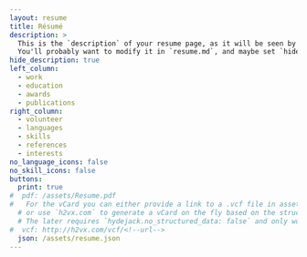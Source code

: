 ```yaml
---
layout: resume
title: Résumé
description: >
  This is the `description` of your resume page, as it will be seen by search engines.
  You'll probably want to modify it in `resume.md`, and maybe set `hide_description` to `true` in the front matter.
hide_description: true
left_column:
  - work
  - education
  - awards
  - publications
right_column:
  - volunteer
  - languages
  - skills
  - references
  - interests
no_language_icons: false
no_skill_icons: false
buttons:
  print: true
#  pdf: /assets/Resume.pdf
#   For the vCard you can either provide a link to a .vcf file in assets (see `pdf` above),
  # or use `h2vx.com` to generate a vCard on the fly based on the structured data of the resume page.
  # The later requires `hydejack.no_structured_data: false` and only works once the site is deployed to a public URL.
#  vcf: http://h2vx.com/vcf/<!--url-->
  json: /assets/resume.json
---
```

